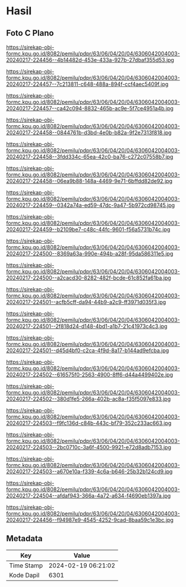 # Hasil

## Foto C Plano

https://sirekap-obj-formc.kpu.go.id/8082/pemilu/pdpr/63/06/04/20/04/6306042004003-20240217-224456--4b14482d-453e-433a-927b-27dbaf355d53.jpg

https://sirekap-obj-formc.kpu.go.id/8082/pemilu/pdpr/63/06/04/20/04/6306042004003-20240217-224457--7c213811-c648-488a-894f-ccf4aec5409f.jpg

https://sirekap-obj-formc.kpu.go.id/8082/pemilu/pdpr/63/06/04/20/04/6306042004003-20240217-224457--ca42c094-8832-465b-ac9e-5f7ce4951a4b.jpg

https://sirekap-obj-formc.kpu.go.id/8082/pemilu/pdpr/63/06/04/20/04/6306042004003-20240217-224458--0844761b-d3bd-4e0b-b82a-9f2e7313f818.jpg

https://sirekap-obj-formc.kpu.go.id/8082/pemilu/pdpr/63/06/04/20/04/6306042004003-20240217-224458--3fdd334c-65ea-42c0-ba76-c272c07558b7.jpg

https://sirekap-obj-formc.kpu.go.id/8082/pemilu/pdpr/63/06/04/20/04/6306042004003-20240217-224458--06ea9b88-148a-4469-9e71-6bffdd82de92.jpg

https://sirekap-obj-formc.kpu.go.id/8082/pemilu/pdpr/63/06/04/20/04/6306042004003-20240217-224459--0342a74a-ed59-47dc-9a47-5b972cd98745.jpg

https://sirekap-obj-formc.kpu.go.id/8082/pemilu/pdpr/63/06/04/20/04/6306042004003-20240217-224459--b2109be7-c48c-44fc-9601-f56a5731b74c.jpg

https://sirekap-obj-formc.kpu.go.id/8082/pemilu/pdpr/63/06/04/20/04/6306042004003-20240217-224500--8369a63a-990e-494b-a28f-95da586311e5.jpg

https://sirekap-obj-formc.kpu.go.id/8082/pemilu/pdpr/63/06/04/20/04/6306042004003-20240217-224500--a2cacd30-8282-482f-bcde-61c852fa61ba.jpg

https://sirekap-obj-formc.kpu.go.id/8082/pemilu/pdpr/63/06/04/20/04/6306042004003-20240217-224501--acfb5cff-da94-44b9-a2c9-ff3971d035f3.jpg

https://sirekap-obj-formc.kpu.go.id/8082/pemilu/pdpr/63/06/04/20/04/6306042004003-20240217-224501--2f818d24-d148-4bd1-a1b7-21c41973c4c3.jpg

https://sirekap-obj-formc.kpu.go.id/8082/pemilu/pdpr/63/06/04/20/04/6306042004003-20240217-224501--d45d4bf0-c2ca-4f9d-8a17-b144ad9efcba.jpg

https://sirekap-obj-formc.kpu.go.id/8082/pemilu/pdpr/63/06/04/20/04/6306042004003-20240217-224502--616575f0-2563-4900-8ff6-d44a4499402e.jpg

https://sirekap-obj-formc.kpu.go.id/8082/pemilu/pdpr/63/06/04/20/04/6306042004003-20240217-224502--380d1fe5-266a-402b-ac8a-f35f5097e833.jpg

https://sirekap-obj-formc.kpu.go.id/8082/pemilu/pdpr/63/06/04/20/04/6306042004003-20240217-224503--f9fc136d-c84b-443c-bf79-352c233ac663.jpg

https://sirekap-obj-formc.kpu.go.id/8082/pemilu/pdpr/63/06/04/20/04/6306042004003-20240217-224503--2bc0710c-3a6f-4500-9921-e72d8adb7153.jpg

https://sirekap-obj-formc.kpu.go.id/8082/pemilu/pdpr/63/06/04/20/04/6306042004003-20240217-224503--a670e10a-f339-4c6a-b646-25b32b124cd9.jpg

https://sirekap-obj-formc.kpu.go.id/8082/pemilu/pdpr/63/06/04/20/04/6306042004003-20240217-224504--afdaf943-366a-4a72-a634-f4690eb1397a.jpg

https://sirekap-obj-formc.kpu.go.id/8082/pemilu/pdpr/63/06/04/20/04/6306042004003-20240217-224456--f94987e9-4545-4252-9cad-8baa59c1e3bc.jpg


## Metadata

| Key        | Value               |
| ---------- | ------------------- |
| Time Stamp | 2024-02-19 06:21:02 |
| Kode Dapil | 6301                |



